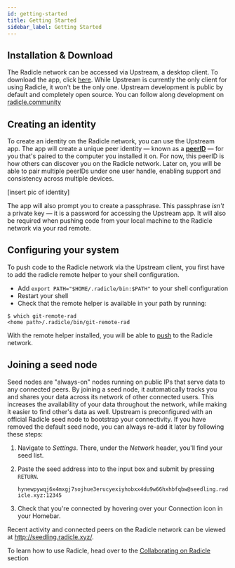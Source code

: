 ```yaml
---
id: getting-started
title: Getting Started
sidebar_label: Getting Started
---
```


## Installation & Download

The Radicle network can be accessed via Upstream, a desktop client. To download the app, click [here](https://buildkite.com/monadic/radicle-upstream/builds/6098). While Upstream is currently the only client for using Radicle, it won't be the only one. Upstream development is public by default and completely open source. You can follow along development on [radicle.community](https://radicle.community)

## Creating an identity

To create an identity on the Radicle network, you can use the Upstream app. The app will create a unique peer identity — known as a [**peerID**](understanding-radicle/glossary.md/#peerid) — for you that's paired to the computer you installed it on. For now, this peerID is how others can discover you on the Radicle network. Later on, you will be able to pair multiple peerIDs under one user handle, enabling support and consistency across multiple devices.

[insert pic of identity]

The app will also prompt you to create a passphrase. This passphrase *isn't* a private key — it is a password for accessing the Upstream app. It will also be required when pushing code from your local machine to the Radicle network via your rad remote.

## Configuring your system

To push code to the Radicle network via the Upstream client, you first have to add the radicle remote helper to your shell configuration.

- Add ` export PATH="$HOME/.radicle/bin:$PATH" ` to your shell configuration
- Restart your shell
- Check that the remote helper is available in your path by running:

```
$ which git-remote-rad
<home path>/.radicle/bin/git-remote-rad
```

With the remote helper installed, you will be able to [push](collaborating-on-radicle/pushing-and-pulling-changes.md#pushing-changes-to-a-project) to the Radicle network.

## Joining a seed node

Seed nodes are "always-on" nodes running on public IPs that serve data to any connected peers. By joining a seed node, it automatically tracks you and shares your data across its network of other connected users. This increases the availability of your data throughout the network, while making it easier to find other's data as well. Upstream is preconfigured with an official Radicle seed node to bootstrap your connectivity. If you have removed the default seed node, you can always re-add it later by following these steps:

1. Navigate to *Settings*. There, under the *Network* header, you'll find your seed list.
2. Paste the seed address into to the input box and submit by pressing `RETURN`.

    `hynewpywqj6x4mxgj7sojhue3erucyexiyhobxx4du9w66hxhbfqbw@seedling.radicle.xyz:12345`

3. Check that you're connected by hovering over your Connection icon in your Homebar.

Recent activity and connected peers on the Radicle network can be viewed at http://seedling.radicle.xyz/.


To learn how to use Radicle, head over to the [Collaborating on Radicle](collaborating-on-radicle/creating-and-sharing-projects.md) section
